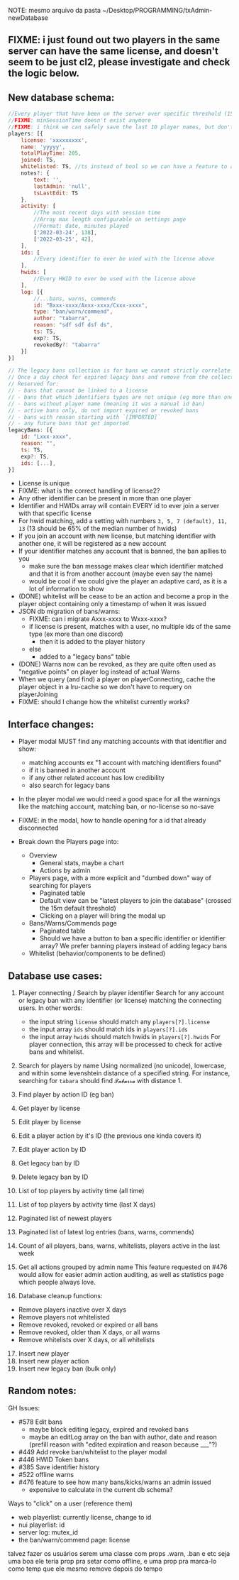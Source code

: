 NOTE: mesmo arquivo da pasta ~/Desktop/PROGRAMMING/txAdmin-newDatabase

## FIXME: i just found out two players in the same server can have the same license, and doesn't seem to be just cl2, please investigate and check the logic below.

## New database schema:
```js
//Every player that have been on the server over specific threshold (15m default) gets added to the database
//FIXME: minSessionTime doesn't exist anymore
//FIXME: i think we can safely save the last 10 player names, but don't even need to use it for searches
players: [{ 
    license: 'xxxxxxxxx',
    name: 'yyyyy',
    totalPlayTime: 205,
    joined: TS,
    whitelisted: TS, //ts instead of bool so we can have a feature to automatically remove WL after xxx days 
    notes?: {
        text: '',
        lastAdmin: 'null',
        tsLastEdit: TS
    },
    activity: [
        //The most recent days with session time
        //Array max length configurable on settings page
        //Format: date, minutes played
        ['2022-03-24', 138],
        ['2022-03-25', 42],
    ],
    ids: [
        //Every identifier to ever be used with the license above
    ],
    hwids: [
        //Every HWID to ever be used with the license above
    ],
    log: [{
        //...bans, warns, commends
        id: "Bxxx-xxxx/Axxx-xxxx/Cxxx-xxxx",
        type: "ban/warn/commend",
        author: "tabarra",
        reason: "sdf sdf dsf ds",
        ts: TS,
        exp?: TS,
        revokedBy?: "tabarra"
    }]
}]

// The legacy bans collection is for bans we cannot strictly correlate to a player while migrating
// Once a day check for expired legacy bans and remove from the collection
// Reserved for:
// - bans that cannot be linked to a license
// - bans that which identifiers types are not unique (eg more than one "discord:")
// - bans without player name (meaning it was a manual id ban)
// - active bans only, do not import expired or revoked bans
// - bans with reason starting with `[IMPORTED]`
// - any future bans that get imported
legacyBans: [{
    id: "Lxxx-xxxx",
    reason: "",
    ts: TS,
    exp?: TS,
    ids: [...],
}]
```

- License is unique
- FIXME: what is the correct handling of license2?
- Any other identifier can be present in more than one player
- Identifier and HWIDs array will contain EVERY id to ever join a server with that specific license
- For hwid matching, add a setting with numbers `3, 5, 7 (default), 11, 13` (13 should be 65% of the median number of hwids)
- If you join an account with new license, but matching identifier with another one, it will be registered as a new account
- If your identifier matches any account that is banned, the ban apllies to you
    - make sure the ban message makes clear which identifier matched and that it is from another account (maybe even say the name)
    - would be cool if we could give the player an adaptive card, as it is a lot of information to show
- (DONE) whitelist will be cease to be an action and become a prop in the player object containing only a timestamp of when it was issued
- JSON db migration of bans/warns:
    - FIXME: can i migrate Axxx-xxxx to Wxxx-xxxx?
    - if license is present, matches with a user, no multiple ids of the same type (ex more than one discord)
        - then it is added to the player history
    - else
        - added to a "legacy bans" table
- (DONE) Warns now can be revoked, as they are quite often used as "negative points" on player log instead of actual Warns 
- When we query (and find) a player on playerConnecting, cache the player object in a lru-cache so we don't have to requery on playerJoining
- FIXME: should I change how the whitelist currently works?


## Interface changes:
- Player modal MUST find any matching accounts with that identifier and show:
    - matching accounts ex "1 account with matching identifiers found"
    - if it is banned in another account
    - if any other related account has low credibility
    - also search for legacy bans
- In the player modal we would need a good space for all the warnings like the matching account, matching ban, or no-license so no-save
- FIXME: in the modal, how to handle opening for a id that already disconnected

- Break down the Players page into:
    - Overview
        - General stats, maybe a chart
        - Actions by admin
    - Players page, with a more explicit and "dumbed down" way of searching for players
        - Paginated table
        - Default view can be "latest players to join the database" (crossed the 15m default threshold)
        - Clicking on a player will bring the modal up
    - Bans/Warns/Commends page
        - Paginated table
        - Should we have a button to ban a specific identifier or identifier array? We prefer banning players instead of adding legacy bans
    - Whitelist (behavior/components to be defined)


## Database use cases:
1. Player connecting / Search by player identifier
Search for any account or legacy ban with any identifier (or license) matching the connecting users.
In other words:
    - the input string `license` should match any `players[?].license`
    - the input array `ids` should match ids in `players[?].ids`
    - the input array `hwids` should match hwids in `players[?].hwids`
For player connection, this array will be processed to check for active bans and whitelist.

2. Search for players by name
Using normalized (no unicode), lowercase, and within some levenshtein distance of a specified string.
For instance, searching for `tabara` should find `𝓣𝓪𝓫𝓪𝓻𝓻𝓪` with distance 1.

3. Find player by action ID (eg ban)
4. Get player by license
5. Edit player by license
6. Edit a player action by it's ID (the previous one kinda covers it)
7. Edit player action by ID
8. Get legacy ban by ID
9. Delete legacy ban by ID

10. List of top players by activity time (all time)
11. List of top players by activity time (last X days)
12. Paginated list of newest players
13. Paginated list of latest log entries (bans, warns, commends)

14. Count of all players, bans, warns, whitelists, players active in the last week
15. Get all actions grouped by admin name
This feature requested on #476 would allow for easier admin action auditing, as well as statistics page which people always love.

16. Database cleanup functions:
- Remove players inactive over X days
- Remove players not whitelisted
- Remove revoked, revoked or expired or all bans
- Remove revoked, older than X days, or all warns
- Remove whitelists over X days, or all whitelists

17. Insert new player
18. Insert new player action
19. Insert new legacy ban (bulk only)


## Random notes:
GH Issues:
- #578 Edit bans
    - maybe block editing legacy, expired and revoked bans
    - maybe an editLog array on the ban with author, date and reason (prefill reason with "edited expiration and reason because ___"?)
- #449 Add revoke ban/whitelist to the player modal
- #446 HWID Token bans
- #385 Save identifier history
- #522 offline warns
- #476 feature to see how many bans/kicks/warns an admin issued
    - expensive to calculate in the current db schema?

Ways to "click" on a user (reference them)
- web playerlist: currently license, change to id
- nui playerlist: id
- server log: mutex_id
- the ban/warn/commend page: license


talvez fazer os usuários serem uma classe com props .warn, .ban e etc seja uma boa
ele teria prop pra setar como offline, e uma prop pra marca-lo como temp que ele mesmo remove depois do tempo
